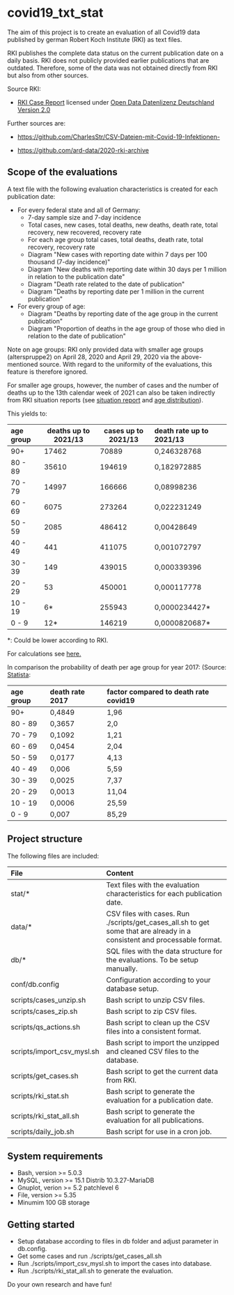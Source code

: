 # covid19_txt_stat
The aim of this project is to create an evaluation of all Covid19 data published by german Robert Koch Institute (RKI) as text files.

RKI publishes the complete data status on the current publication date on a daily basis. RKI does not publicly provided earlier publications that are outdated.
Therefore, some of the data was not obtained directly from RKI but also from other sources.

Source RKI:

* [RKI Case Report](https://www.rki.de/DE/Content/InfAZ/N/Neuartiges_Coronavirus/Fallzahlen.html) licensed under [Open Data Datenlizenz Deutschland Version 2.0](https://www.govdata.de/dl-de/by-2-0)

Further sources are:

* https://github.com/CharlesStr/CSV-Dateien-mit-Covid-19-Infektionen-

* https://github.com/ard-data/2020-rki-archive

## Scope of the evaluations
A text file with the following evaluation characteristics is created for each publication date:
* For every federal state and all of Germany: 
  * 7-day sample size and 7-day incidence
  * Total cases, new cases, total deaths, new deaths, death rate, total recovery, new recovered, recovery rate
  * For each age group total cases, total deaths, death rate, total recovery, recovery rate
  * Diagram "New cases with reporting date within 7 days per 100 thousand (7-day incidence)"
  * Diagram "New deaths with reporting date within 30 days per 1 million in relation to the publication date"
  * Diagram "Death rate related to the date of publication"
  * Diagram "Deaths by reporting date per 1 million in the current publication"
* For every group of age:
  * Diagram "Deaths by reporting date of the age group in the current publication"
  * Diagram "Proportion of deaths in the age group of those who died in relation to the date of publication"
  
Note on age groups: RKI only provided data with smaller age groups (alterspruppe2) on April 28, 2020 and April 29, 2020 
via the above-mentioned source. With regard to the uniformity of the evaluations, this feature is therefore ignored.  

For smaller age groups, however, the number of cases and the number of deaths up to the 13th calendar week of 2021 
can also be taken indirectly from RKI situation reports 
(see [situation report](https://www.rki.de/DE/Content/InfAZ/N/Neuartiges_Coronavirus/Situationsberichte/Apr_2021/2021-04-06-de.pdf?__blob=publicationFile) and 
[age distribution](https://www.rki.de/DE/Content/InfAZ/N/Neuartiges_Coronavirus/Daten/Altersverteilung.xlsx?__blob=publicationFile)). 

This yields to:

| age group | deaths up to 2021/13 | cases up to 2021/13 | death rate up to 2021/13 |                                                                                                               
|:----------|----------------------|---------------------|:------------------------|
| 90\+    | 17462                 | 70889               | 0,246328768             |
| 80 - 89  | 35610           | 194619               | 0,182972885         |  
| 70 - 79  | 14997                 | 166666            | 0,08998236         |  
| 60 - 69  | 6075                 | 273264          | 0,022231249         |    
| 50 - 59  | 2085           | 486412               | 0,00428649         |   
| 40 - 49  | 441                 | 411075        | 0,001072797         |  
| 30 - 39  | 149           | 439015        | 0,000339396         |  
| 20 - 29  | 53           | 450001         | 0,000117778         |   
| 10 - 19  | 6\*                  | 255943         | 0,0000234427\*         |   
| 0 - 9    | 12\*           | 146219         | 0,0000820687\*       |  

\*: Could be lower according to RKI.

For calculations see [here.](./ref/Altersverteilung2.xlsx)

In comparison the probability of death per age group for year 2017: (Source: [Statista](https://de.statista.com/statistik/daten/studie/3057/umfrage/sterbeziffern-nach-alter-und-geschlecht/):

| age group | death rate 2017 | factor compared to death rate covid19 |                                                                                                              
|:----------|:------------------------|:-----|
| 90\+      | 0,4849                  | 1,96 |
| 80 - 89   | 0,3657                  | 2,0  |
| 70 - 79   | 0,1092                  | 1,21 |
| 60 - 69   | 0,0454         		  | 2,04 |  
| 50 - 59   | 0,0177                  | 4,13 |
| 40 - 49  | 0,006                    | 5,59 |
| 30 - 39  | 0,0025                   | 7,37 |
| 20 - 29  | 0,0013                   | 11,04 | 
| 10 - 19  | 0,0006  | 25,59 | 
| 0 - 9    | 0,007   | 85,29 |

## Project structure
The following files are included:

| File                       | Content                                                                                                                    |
|:---------------------------|:---------------------------------------------------------------------------------------------------------------------------|
| stat/\*                   | Text files with the evaluation characteristics for each publication date.                                                  |
| data/\*                   | CSV files with cases. Run ./scripts/get_cases_all.sh to get some that are already in a consistent and processable format.| 
| db/\*                 | SQL files with the data structure for the evaluations. To be setup manually.                          |
| conf/db.config       | Configuration according to your database setup.                                         |
| scripts/cases_unzip.sh     | Bash script to unzip CSV files.                                                                                            |
| scripts/cases_zip.sh       | Bash script to zip CSV files.                                                                                |
| scripts/qs_actions.sh     | Bash script to clean up the CSV files into a consistent format.                                                            |
| scripts/import_csv_mysl.sh | Bash script to import the unzipped and cleaned CSV files to the database.                                                  |
| scripts/get_cases.sh     | Bash script to get the current data from RKI.                                                                              |
| scripts/rki_stat.sh        | Bash script to generate the evaluation for a publication date.                                                   |
| scripts/rki_stat_all.sh     | Bash script to generate the evaluation for all publications.                                                       |
| scripts/daily_job.sh     | Bash script for use in a cron job.                                                                        |

## System requirements
* Bash, version >=   5.0.3
* MySQL, version >= 15.1 Distrib 10.3.27-MariaDB
* Gnuplot, verion >= 5.2 patchlevel 6
* File, version >= 5.35
* Minumim 100 GB storage

## Getting started
* Setup database according to files in db folder and adjust parameter in db.config.
* Get some cases and run ./scripts/get_cases_all.sh
* Run ./scripts/import_csv_mysl.sh to import the cases into database.
* Run ./scripts/rki_stat_all.sh to generate the evaluation.

Do your own research and have fun!
